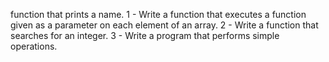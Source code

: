  function that prints a name.
1 - Write a function that executes a function given as a parameter on each element of an array.
2 - Write a function that searches for an integer.
3 - Write a program that performs simple operations.
